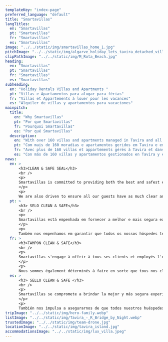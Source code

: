 ```yaml
---
templateKey: "index-page"
preferred_language: "default"
title: "Smartavillas"
langTitles:
  en: "Smartavillas"
  pt: "Smartavillas"
  fr: "Smartavillas"
  es: "Smartavillas"
image: "../../static/img/smartavillas_home_1.jpg"
pitchImage: "../../static/img/algarve_holiday_lets_tavira_detached_villa_5_bedrooms_tav-83_1.jpg"
clipPathImage: "../../static/img/M_Rota_Beach.jpg"
heading:
  en: "Smartavillas"
  pt: "Smartavillas"
  fr: "Smartavillas"
  es: "Smartavillas"
subheading:
  en: "Holiday Rentals Villas and Apartments "
  pt: "Villas e Apartamentos para alugar para férias"
  fr: "Villas et Appartements à louer pour les vacances"
  es: "Alquiler de villas y apartamentos para vacaciones"
mainpitch:
  title:
    en: "Why Smartavillas"
    pt: "Por que Smartavillas"
    fr: "Pourquoi Smartavillas"
    es: "Por qué Smartavillas"
  description:
    en: "With over 160 villas and apartments managed in Tavira and all across the east Algarve, we provide and manage the perfect holiday rentals."
    pt: "Com mais de 160 moradias e apartamentos geridos em Tavira e em todo o Sotavento Algarvio, oferecemos e gerimos os alugueres de férias perfeitos."
    fr: "Avec plus de 160 villas et appartements gérés à Tavira et dans tout l'est de l'Algarve, nous proposons et gérons les locations de vacances idéales."
    es: "Con más de 160 villas y apartamentos gestionados en Tavira y en todo el este del Algarve, ofrecemos y gestionamos los alquileres vacacionales perfectos."
news:
  en: > 
      <h3>CLEAN & SAFE SEAL</h3>
      <br />
      <p>
      Smartavillas is committed to providing both the best and safest experience to all our guests and employees. As such we are striving to acquire the Clean & Safe seal for all our properties guaranteeing our efforts to do so.
      </p>
      <p>
      We are also driven to ensure all our guests have as much clear and valuable information as possible which you can find in our F.A.Q.</p>
  pt: >
      <h3> SELO CLEAN & SAFE</h3>
      <br />
      <p>
      Smartavillas está empenhada em fornecer a melhor e mais segura experiência para todos os nossos hóspedes e funcionários. Como tal, estamos nos esforçando para adquirir o selo Clean & Safe para todas as nossas propriedades, garantindo nossos esforços para isso.
      </p>
      <p>
      Também nos empenhamos em garantir que todos os nossos hóspedes tenham o máximo possível de informações claras e valiosas, que você pode encontrar em nosso F.A.Q. </p>
  fr: >
      <h3>TAMPON CLEAN & SAFE</h3>
      <br />
      <p>
      Smartavillas s'engage à offrir à tous ses clients et employés l'expérience la meilleure et la plus sûre. En tant que tel, nous nous efforçons d'acquérir le sceau Clean & Safe pour toutes nos propriétés, garantissant nos efforts pour le faire.
      </p>
      <p>
      Nous sommes également déterminés à faire en sorte que tous nos clients disposent d'informations aussi claires et précieuses que possible, que vous pouvez trouver dans notre F.A.Q.</p>
  es: >
      <h3> SELLO CLEAN & SAFE </h3>
      <br />
      <p>
      Smartavillas se compromete a brindar la mejor y más segura experiencia a todos nuestros huéspedes y empleados. Como tal, nos esforzamos por adquirir el sello Clean & Safe para todas nuestras propiedades, lo que garantiza nuestros esfuerzos para lograrlo.
      </p>
      <p>
      También nos impulsa a asegurarnos de que todos nuestros huéspedes tengan tanta información clara y valiosa como sea posible, que puede encontrar en nuestras preguntas frecuentes. </p>
tripImage: "../../static/img/hero-family.webp"
listImage: "../../static/img/Tavira_-_R_Bridge_by_Night.webp"
trustedImage: "../../static/img/team-drone.jpg"
locationImage: "../../static/img/tavira_island.jpg"
accommodationsImage: "../../static/img/lux_villa.jpeg"
---
```

